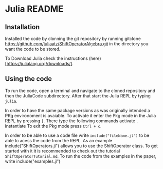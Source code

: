 # Julia README

## Installation
Installed the code by clonning the git repository by running
    gitclone https://github.com/juliaatz/ShiftOperatorAlgebra.git
in the directory you want the code to be stored.

To Download Julia check the instructions (here)[https://julialang.org/downloads/].

## Using the code
To run the code, open a terminal and navigate to the cloned repository and then the JuliaCode
subdirectory. After that start the Julia REPL by typing `julia`.

In order to have the same package versions as was originally intended a PKg environoment is avaiable.
To activate it enter the Pkg mode in the Julia REPL by pressing `]`. There type the following commands
    activate .
    instantiate
To exit the Pkg mode press `Ctrl + c`.

In order to be able to use a code file write `include("fileName.jl")` to be able to acess the code from the REPL.
As an example
  include("ShiftOperators.jl")
allows you to use the ShiftOperator class. To get started with it it is recommended to check out the tutorial `ShiftOperatorTutorial.md`.
To run the code from the examples in the paper, write
  include("examples.jl")
